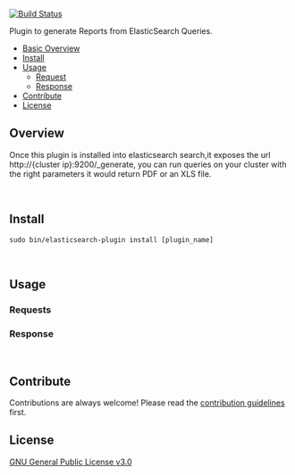 [![Build Status](https://travis-ci.org/malike/elasticsearch-report-engine.svg?branch=master)](https://travis-ci.org/malike/elasticsearch-report-engine)

Plugin to generate Reports from ElasticSearch Queries.

  - [Basic Overview](#overview)
  - [Install](#install)
  - [Usage](#usage)
    - [Request](#requests)
    - [Response](#response)
 - [Contribute](#contribute)
 - [License](#license)



## Overview
Once this plugin is installed into elasticsearch search,it exposes the url http://{cluster ip}:9200/_generate, you can run queries on your cluster with the right parameters it would return PDF or an XLS file. 

<br>

## Install
``sudo bin/elasticsearch-plugin install [plugin_name] ``

<br>

## Usage

### Requests

### Response


<br>

## Contribute

Contributions are always welcome!
Please read the [contribution guidelines](contributing.md) first.


## License

[GNU General Public License v3.0](https://github.com/malike/elasticsearch-report-engine/blob/master/LICENSE)


